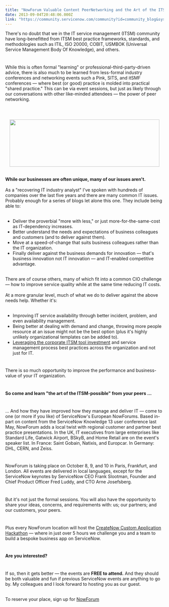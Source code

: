 ```yaml
---
title: "NowForum Valuable Content PeerNetworking and the Art of the ITSMPossible"
date: 2013-09-04T20:48:06.000Z
link: "https://community.servicenow.com/community?id=community_blog&sys_id=f10eaa2ddbd0dbc01dcaf3231f961926"
---
```

<p>There's no doubt that we in the IT service management (ITSM) community have long-benefitted from ITSM best practice frameworks, standards, and methodologies such as ITIL, ISO 20000, COBIT, USMBOK (Universal Service Management Body Of Knowledge), and others. </p><p style="min-height: 8pt; height: 8pt; padding: 0px;">  </p><p>While this is often formal "learning" or professional-third-party-driven advice, there is also much to be learned from less-formal industry conferences and networking events such a Pink, SITS, and itSMF conferences — where best (or good) practice is molded into practical "shared practice." This can be via event sessions, but just as likely through our conversations with other like-minded attendees — the power of peer networking.</p><p style="min-height: 8pt; height: 8pt; padding: 0px;">  </p><center><br/><a _jive_internal="true" href="/servlet/JiveServlet/showImage/38-1327-2142/crowd.png"><img  alt="" class="jive-image" height="150" src="13f18982dbdc9304b322f4621f9619b3.iix" width="476"/></a></center><p><br/><strong>While our businesses are often unique, many of our issues aren't.</strong><br/><br/>As a "recovering IT industry analyst" I've spoken with hundreds of companies over the last five years and there are many common IT issues. Probably enough for a series of blogs let alone this one. They include being able to:<br/><br/></p><ul><li>Deliver the proverbial "more with less," or just more-for-the-same-cost as IT-dependency increases.</li><li>Better understand the needs and expectations of business colleagues and customers (and to deliver against them).</li><li>Move at a speed-of-change that suits business colleagues rather than the IT organization.</li><li>Finally deliver against the business demands for innovation — that's business innovation not IT innovation — and IT-enabled competitive advantage.</li></ul><p><br/>There are of course others, many of which fit into a common CIO challenge — how to improve service quality while at the same time reducing IT costs.<br/><br/>At a more granular level, much of what we do to deliver against the above needs help. Whether it's:<br/><br/></p><ul><li>Improving IT service availability through better incident, problem, and even availability management.</li><li>Being better at dealing with demand and change, throwing more people resource at an issue might not be the best option (plus it's highly unlikely organizational templates can be added to).</li><li><a title="k-external-small" class="jive-link-external-small" href="http://community.servicenow.com/blog/stephenmann/future-role-it-managing-service-relationships-enterprise" rel="nofollow" target="_blank">Leveraging the corporate ITSM tool investment</a> and service management process best practices across the organization and not just for IT.</li></ul><p style="min-height: 8pt; height: 8pt; padding: 0px;">  </p><p>There is so much opportunity to improve the performance and business-value of your IT organization.</p><p style="min-height: 8pt; height: 8pt; padding: 0px;">  </p><p><strong>So come and learn "the art of the ITSM-possible" from your peers …</strong></p><p style="min-height: 8pt; height: 8pt; padding: 0px;">  </p><p>… And how they have improved how they manage and deliver IT — come to one (or more if you like) of ServiceNow's European NowForums. Based in-part on content from the ServiceNow Knowledge 13 user conference last May, NowForum adds a local twist with regional customer and partner best practice presentations. In the UK, IT executives from large enterprises like Standard Life, Gatwick Airport, BSkyB, and Home Retail are on the event's speaker list. In France: Saint Gobain, Natixis, and Europcar. In Germany: DHL, CERN, and Zeiss.</p><p style="min-height: 8pt; height: 8pt; padding: 0px;">  </p><p>NowForum is taking place on October 8, 9, and 10 in Paris, Frankfurt, and London. All events are delivered in local languages, except for the ServiceNow keynotes by ServiceNow CEO Frank Slootman, Founder and Chief Product Officer Fred Luddy, and CTO Arne Josefsberg.</p><p style="min-height: 8pt; height: 8pt; padding: 0px;">  </p><p>But it's not just the formal sessions. You will also have the opportunity to share your ideas, concerns, and requirements with: us; our partners; and our customers, your peers.</p><p style="min-height: 8pt; height: 8pt; padding: 0px;">  </p><p>Plus every NowForum location will host the <a title="k-external-small" class="jive-link-external-small" href="http://www.servicenowforum.com/uk/appdev-contest/" rel="nofollow" target="_blank">CreateNow Custom Application Hackathon</a> — where in just over 5 hours we challenge you and a team to build a bespoke business app on ServiceNow.</p><p style="min-height: 8pt; height: 8pt; padding: 0px;">  </p><p><strong>Are you interested?</strong></p><p style="min-height: 8pt; height: 8pt; padding: 0px;">  </p><p>If so, then it gets better — the events are <strong>FREE to attend.</strong> And they should be both valuable and fun if previous ServiceNow events are anything to go by. My colleagues and I look forward to hosting you as our guest.</p><p><br/>To reserve your place, sign up for <a title="k-external-small" class="jive-link-external-small" href="http://www.servicenowforum.com/" rel="nofollow" target="_blank">NowForum</a></p>